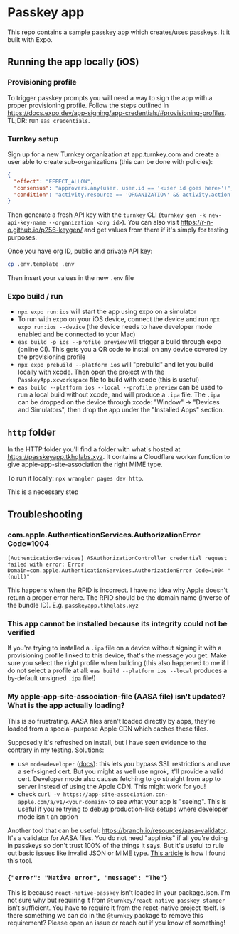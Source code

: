 # Passkey app

This repo contains a sample passkey app which creates/uses passkeys. It it built with Expo.

## Running the app locally (iOS)

### Provisioning profile

To trigger passkey prompts you will need a way to sign the app with a proper provisioning profile. Follow the steps outlined in https://docs.expo.dev/app-signing/app-credentials/#provisioning-profiles. TL;DR: run `eas credentials`.

### Turnkey setup

Sign up for a new Turnkey organization at app.turnkey.com and create a user able to create sub-organizations (this can be done with policies):
```json
{
  "effect": "EFFECT_ALLOW",
  "consensus": "approvers.any(user, user.id == '<user id goes here>')",
  "condition": "activity.resource == 'ORGANIZATION' && activity.action == 'CREATE'"
}
```

Then generate a fresh API key with the `turnkey` CLI (`turnkey gen -k new-api-key-name --organization <org id>`). You can also visit https://r-n-o.github.io/p256-keygen/ and get values from there if it's simply for testing purposes.

Once you have org ID, public and private API key:
```sh
cp .env.template .env
```
Then insert your values in the new `.env` file

### Expo build / run

* `npx expo run:ios` will start the app using expo on a simulator
* To run with expo on your iOS device, connect the device and run `npx expo run:ios --device` (the device needs to have developer mode enabled and be connected to your Mac)
* `eas build -p ios --profile preview` will trigger a build through expo (online CI). This gets you a QR code to install on any device covered by the provisioning profile
* `npx expo prebuild --platform ios` will "prebuild" and let you build locally with xcode. Then open the project with the `PasskeyApp.xcworkspace` file to build with xcode (this is useful)
* `eas build --platform ios --local --profile preview` can be used to run a local build without xcode, and will produce a `.ipa` file. The `.ipa` can be dropped on the device through xcode: "Window" -> "Devices and Simulators", then drop the app under the "Installed Apps" section.

## `http` folder

In the HTTP folder you'll find a folder with what's hosted at https://passkeyapp.tkhqlabs.xyz. It contains a Cloudflare worker function to give apple-app-site-association the right MIME type.

To run it locally: `npx wrangler pages dev http`.

This is a necessary step 


## Troubleshooting

### com.apple.AuthenticationServices.AuthorizationError Code=1004

```
[AuthenticationServices] ASAuthorizationController credential request failed with error: Error
Domain=com.apple.AuthenticationServices.AuthorizationError Code=1004 "(null)"
```

This happens when the RPID is incorrect. I have no idea why Apple doesn't return a proper error here. The RPID should be the domain name (inverse of the bundle ID). E.g. `passkeyapp.tkhqlabs.xyz`

### This app cannot be installed because its integrity could not be verified

If you're trying to installed a `.ipa` file on a device without signing it with a provisioning profile linked to this device, that's the message you get. Make sure you select the right profile when building (this also happened to me if I do not select a profile at all: `eas build --platform ios --local` produces a by-default unsigned `.ipa` file!)

### My apple-app-site-association-file (AASA file) isn't updated? What is the app actually loading?

This is so frustrating. AASA files aren't loaded directly by apps, they're loaded from a special-purpose Apple CDN which caches these files.

Supposedly it's refreshed on install, but I have seen evidence to the contrary in my testing. Solutions:
* use `mode=developer` ([docs](https://developer.apple.com/documentation/bundleresources/entitlements/com_apple_developer_associated-domains)): this lets you bypass SSL restrictions and use a self-signed cert. But you might as well use ngrok, it'll provide a valid cert. Developer mode also causes fetching to go straight from app to server instead of using the Apple CDN. This might work for you!
* check `curl -v https://app-site-association.cdn-apple.com/a/v1/<your-domain>` to see what your app is "seeing". This is useful if you're trying to debug production-like setups where developer mode isn't an option

Another tool that can be useful: https://branch.io/resources/aasa-validator. It's a validator for AASA files. You do not need "applinks" if all you're doing in passkeys so don't trust 100% of the things it says. But it's useful to rule out basic issues like invalid JSON or MIME type. [This article](https://towardsdev.com/swift-associated-domains-universal-links-aasa-webcredentials-c66900df7b7e) is how I found this tool.

### `{"error": "Native error", "message": "The"}`

This is because `react-native-passkey` isn't loaded in your package.json. I'm not sure why but requiring it from `@turnkey/react-native-passkey-stamper` isn't sufficient. You have to require it from the react-native project itself. Is there something we can do in the `@turnkey` package to remove this requirement? Please open an issue or reach out if you know of something!
